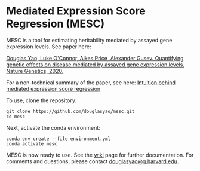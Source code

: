 # Mediated Expression Score Regression (MESC)

MESC is a tool for estimating heritability mediated by assayed gene expression levels. See paper here: 

[Douglas Yao, Luke O'Connor, Alkes Price, Alexander Gusev. Quantifying genetic effects on disease mediated by assayed gene expression levels. Nature Genetics, 2020.](https://www.nature.com/articles/s41588-020-0625-2)

For a non-technical summary of the paper, see here: [Intuition behind mediated expression score regression](https://douglasyao.github.io/blogs/2020/09/16/intuition-behind-mediated-expression-score-regression.html)


To use, clone the repository: 
```
git clone https://github.com/douglasyao/mesc.git
cd mesc
```

Next, activate the conda environment:
```
conda env create --file environment.yml
conda activate mesc
```

MESC is now ready to use. See the [wiki](https://github.com/douglasyao/mesc/wiki) page for further documentation. For comments and questions, please contact douglasyao@g.harvard.edu.
